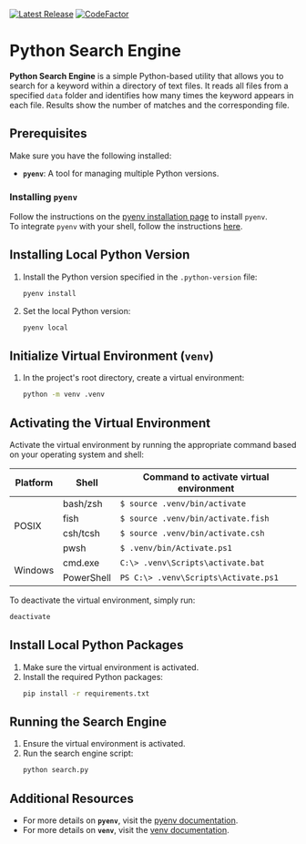 [![Latest Release](https://img.shields.io/github/v/release/Kaillr/py-search-engine)](https://github.com/Kaillr/py-search-engine/releases/latest)
[![CodeFactor](https://www.codefactor.io/repository/github/kaillr/py-search-engine/badge)](https://www.codefactor.io/repository/github/kaillr/py-search-engine)

# Python Search Engine

**Python Search Engine** is a simple Python-based utility that allows you to search for a keyword within a directory of text files. It reads all files from a specified `data` folder and identifies how many times the keyword appears in each file. Results show the number of matches and the corresponding file.



## Prerequisites

Make sure you have the following installed:

- **`pyenv`**: A tool for managing multiple Python versions.

### Installing `pyenv`
Follow the instructions on the [pyenv installation page](https://github.com/pyenv/pyenv?tab=readme-ov-file#installation) to install `pyenv`.  
To integrate `pyenv` with your shell, follow the instructions [here](https://github.com/nvm-sh/nvm#deeper-shell-integration).

## Installing Local Python Version

1. Install the Python version specified in the `.python-version` file:
   ```bash
   pyenv install
   ```
2. Set the local Python version:
   ```bash
   pyenv local
   ```

## Initialize Virtual Environment (`venv`)

1. In the project's root directory, create a virtual environment:
   ```bash
   python -m venv .venv
   ```

## Activating the Virtual Environment

Activate the virtual environment by running the appropriate command based on your operating system and shell:
    
<table>
  <thead>
    <tr>
      <th>Platform</th>
      <th>Shell</th>
      <th>Command to activate virtual environment</th>
    </tr>
  </thead>
  <tbody>
    <tr>
      <td rowspan="4">POSIX</td>
      <td>bash/zsh</td>
      <td><code>$ source .venv/bin/activate</code></td>
    </tr>
    <tr>
      <td>fish</td>
      <td><code>$ source .venv/bin/activate.fish</code></td>
    </tr>
    <tr>
      <td>csh/tcsh</td>
      <td><code>$ source .venv/bin/activate.csh</code></td>
    </tr>
    <tr>
      <td>pwsh</td>
      <td><code>$ .venv/bin/Activate.ps1</code></td>
    </tr>
    <tr>
      <td rowspan="2">Windows</td>
      <td>cmd.exe</td>
      <td><code>C:\&gt; .venv\Scripts\activate.bat</code></td>
    </tr>
    <tr>
      <td>PowerShell</td>
      <td><code>PS C:\&gt; .venv\Scripts\Activate.ps1</code></td>
    </tr>
  </tbody>
</table>

To deactivate the virtual environment, simply run:
```bash
deactivate
```

## Install Local Python Packages

1. Make sure the virtual environment is activated.
2. Install the required Python packages:
   ```bash
   pip install -r requirements.txt
   ```

## Running the Search Engine

1. Ensure the virtual environment is activated.
2. Run the search engine script:
   ```bash
   python search.py
   ```

## Additional Resources
- For more details on **`pyenv`**, visit the [pyenv documentation](https://github.com/pyenv/pyenv#readme).
- For more details on **`venv`**, visit the [venv documentation](https://docs.python.org/3/library/venv.html).
